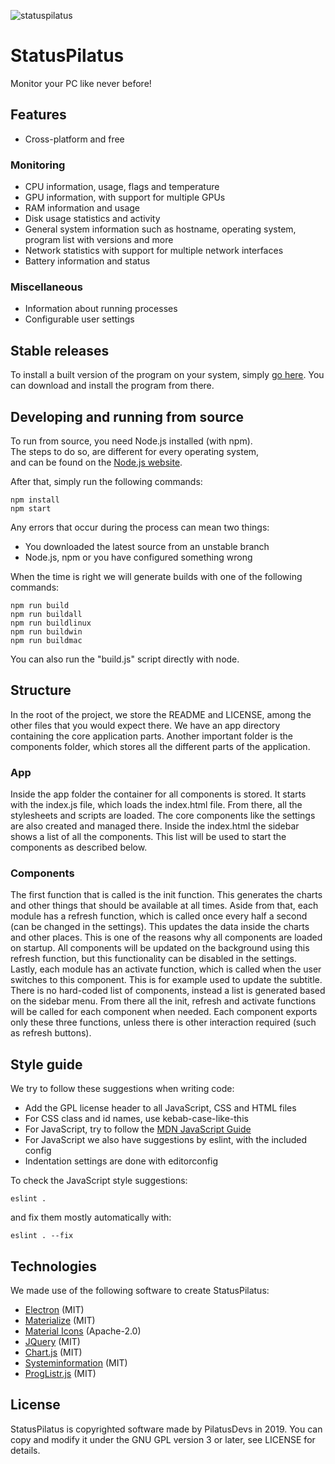 ![statuspilatus](https://avatars1.githubusercontent.com/u/32306556)

# StatusPilatus

Monitor your PC like never before!

## Features

- Cross-platform and free

### Monitoring

- CPU information, usage, flags and temperature
- GPU information, with support for multiple GPUs
- RAM information and usage
- Disk usage statistics and activity
- General system information such as hostname, operating system, program list with versions and more
- Network statistics with support for multiple network interfaces
- Battery information and status

### Miscellaneous

- Information about running processes
- Configurable user settings

## Stable releases

To install a built version of the program on your system, simply [go here](https://github.com/PilatusDevs/StatusPilatus/releases).
You can download and install the program from there.

## Developing and running from source

To run from source, you need Node.js installed (with npm).  
The steps to do so, are different for every operating system,  
and can be found on the [Node.js website](https://nodejs.org/en/).

After that, simply run the following commands:

```
npm install
npm start
```

Any errors that occur during the process can mean two things:

* You downloaded the latest source from an unstable branch
* Node.js, npm or you have configured something wrong

When the time is right we will generate builds with one of the following commands:

```
npm run build
npm run buildall
npm run buildlinux
npm run buildwin
npm run buildmac
```

You can also run the "build.js" script directly with node.

## Structure

In the root of the project, we store the README and LICENSE, among the other files that you would expect there. We have an app directory containing the core application parts. Another important folder is the components folder, which stores all the different parts of the application.

### App

Inside the app folder the container for all components is stored. It starts with the index.js file, which loads the index.html file. From there, all the stylesheets and scripts are loaded. The core components like the settings are also created and managed there. Inside the index.html the sidebar shows a list of all the components. This list will be used to start the components as described below.

### Components

The first function that is called is the init function. This generates the charts and other things that should be available at all times. Aside from that, each module has a refresh function, which is called once every half a second (can be changed in the settings). This updates the data inside the charts and other places. This is one of the reasons why all components are loaded on startup. All components will be updated on the background using this refresh function, but this functionality can be disabled in the settings. Lastly, each module has an activate function, which is called when the user switches to this component. This is for example used to update the subtitle. There is no hard-coded list of components, instead a list is generated based on the sidebar menu. From there all the init, refresh and activate functions will be called for each component when needed. Each component exports only these three functions, unless there is other interaction required (such as refresh buttons).

## Style guide

We try to follow these suggestions when writing code:

* Add the GPL license header to all JavaScript, CSS and HTML files
* For CSS class and id names, use kebab-case-like-this
* For JavaScript, try to follow the [MDN JavaScript Guide](https://developer.mozilla.org/en-US/docs/Web/JavaScript/Guide)
* For JavaScript we also have suggestions by eslint, with the included config
* Indentation settings are done with editorconfig

To check the JavaScript style suggestions:

`eslint .`

and fix them mostly automatically with:

`eslint . --fix`

## Technologies

We made use of the following software to create StatusPilatus:

* [Electron](https://github.com/electron/electron) (MIT)
* [Materialize](https://github.com/Dogfalo/materialize) (MIT)
* [Material Icons](https://github.com/marella/material-icons) (Apache-2.0)
* [JQuery](https://github.com/jquery/jquery) (MIT)
* [Chart.js](https://github.com/chartjs/Chart.js) (MIT)
* [Systeminformation](https://github.com/sebhildebrandt/systeminformation) (MIT)
* [ProgListr.js](https://github.com/M4Yt/ProgListr.js) (MIT)

## License

StatusPilatus is copyrighted software made by PilatusDevs in 2019. You can copy and modify it under the GNU GPL version 3 or later, see LICENSE for details.
